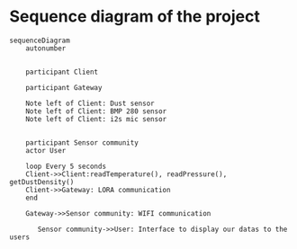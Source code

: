 <script>
  mermaid.initialize({ sequence: { showSequenceNumbers: true } });
</script>

# Sequence diagram of the project

```mermaid
sequenceDiagram
    autonumber

    
    participant Client

    participant Gateway
    
    Note left of Client: Dust sensor
    Note left of Client: BMP 280 sensor
    Note left of Client: i2s mic sensor

    
    participant Sensor community
    actor User
    
    loop Every 5 seconds
    Client->>Client:readTemperature(), readPressure(), getDustDensity()
    Client->>Gateway: LORA communication
    end

    Gateway->>Sensor community: WIFI communication
    
       Sensor community->>User: Interface to display our datas to the users
```